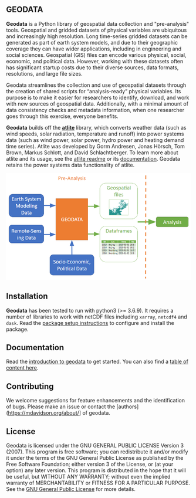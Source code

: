 GEODATA
-

**Geodata** is a Python library of geospatial data collection and "pre-analysis" tools. Geospatial and gridded datasets of physical variables are ubiquitous and increasingly high resolution. Long time-series gridded datasets can be generated as part of earth system models, and due to their geographic coverage they can have wider applications, including in engineering and social sciences. Geospatial (GIS) files can encode various physical, social, economic, and political data. However, working with these datasets often has significant startup costs due to their diverse sources, data formats, resolutions, and large file sizes.

Geodata streamlines the collection and use of geospatial datasets through the creation of shared scripts for “analysis-ready” physical variables. Its purpose is to make it easier for researchers to identify, download, and work with new sources of geospatial data. Additionally, with a minimal amount of data consistency checks and metadata information, when one researcher goes through this exercise, everyone benefits.

**Geodata** builds off the **[atlite](https://github.com/PyPSA/atlite)** library, which converts weather data (such as wind speeds, solar radiation, temperature and runoff) into power systems data (such as wind power, solar power, hydro power and heating demand time series). Atlite was developed by Gorm Andresen, Jonas Hörsch, Tom Brown, Markus Schlott, and David Schlachtberger.  To learn more about atlite and its usage, see the [atlite readme](https://github.com/PyPSA/atlite/blob/master/README.rst) or its [documentation](https://atlite.readthedocs.io/en/latest/introduction.html). Geodata retains the power systems data functionality of atlite.

![png](images/geodata_workflow_chart.png)



## Installation

**Geodata** has been tested to run with python3 (>= 3.6.9). It requires a number of libraries to work with netCDF files including `xarray`, `netcdf4` and `dask`. Read the [package setup instructions](doc/general/packagesetup.md) to configure and install the package.



## Documentation

Read the [introduction to geodata](doc/general/Introduction.md) to get started. You can also find a [table of content here](doc/general/tableofcontents.md). 



## Contributing

We welcome suggestions for feature enhancements and the identification of bugs. Please make an issue or contact the [authors](https://mdavidson.org/about/] of geodata.



## License

Geodata is licensed under the GNU GENERAL PUBLIC LICENSE Version 3 (2007). This program is free software; you can redistribute it and/or modify it under the terms of the GNU General Public License as published by the Free Software Foundation; either version 3 of the License, or (at your option) any later version. This program is distributed in the hope that it will be useful, but WITHOUT ANY WARRANTY; without even the implied warranty of MERCHANTABILITY or FITNESS FOR A PARTICULAR PURPOSE. See the [GNU General Public License](/LICENSE.txt) for more details.


